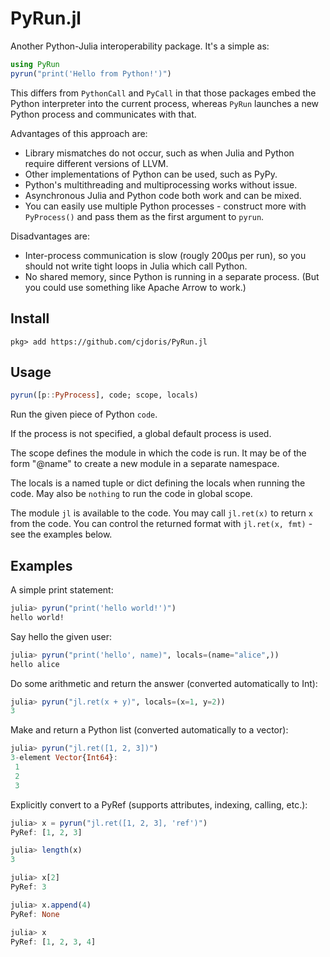 # PyRun.jl

Another Python-Julia interoperability package. It's a simple as:
```julia
using PyRun
pyrun("print('Hello from Python!')")
```

This differs from `PythonCall` and `PyCall` in that those packages embed the Python
interpreter into the current process, whereas `PyRun` launches a new Python process and
communicates with that.

Advantages of this approach are:
- Library mismatches do not occur, such as when Julia and Python require different versions
  of LLVM.
- Other implementations of Python can be used, such as PyPy.
- Python's multithreading and multiprocessing works without issue.
- Asynchronous Julia and Python code both work and can be mixed.
- You can easily use multiple Python processes - construct more with `PyProcess()` and pass
  them as the first argument to `pyrun`.

Disadvantages are:
- Inter-process communication is slow (rougly 200μs per run), so you should not write tight
  loops in Julia which call Python.
- No shared memory, since Python is running in a separate process. (But you could use
  something like Apache Arrow to work.)

## Install

```
pkg> add https://github.com/cjdoris/PyRun.jl
```

## Usage

```julia
pyrun([p::PyProcess], code; scope, locals)
```

Run the given piece of Python `code`.

If the process is not specified, a global default process is used.

The scope defines the module in which the code is run. It may be of the form "@name" to
create a new module in a separate namespace.

The locals is a named tuple or dict defining the locals when running the code. May also be
`nothing` to run the code in global scope.

The module `jl` is available to the code. You may call `jl.ret(x)` to return `x` from the
code. You can control the returned format with `jl.ret(x, fmt)` - see the examples below.

## Examples

A simple print statement:
```julia
julia> pyrun("print('hello world!')")
hello world!
```

Say hello the given user:
```julia
julia> pyrun("print('hello', name)", locals=(name="alice",))
hello alice
```

Do some arithmetic and return the answer (converted automatically to Int):
```julia
julia> pyrun("jl.ret(x + y)", locals=(x=1, y=2))
3
```

Make and return a Python list (converted automatically to a vector):
```julia
julia> pyrun("jl.ret([1, 2, 3])")
3-element Vector{Int64}:
 1
 2
 3
```

Explicitly convert to a PyRef (supports attributes, indexing, calling, etc.):
```julia
julia> x = pyrun("jl.ret([1, 2, 3], 'ref')")
PyRef: [1, 2, 3]

julia> length(x)
3

julia> x[2]
PyRef: 3

julia> x.append(4)
PyRef: None

julia> x
PyRef: [1, 2, 3, 4]
```
